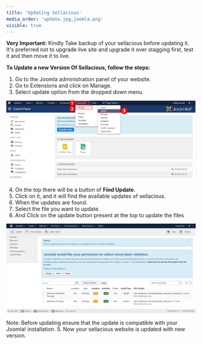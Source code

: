 ```yaml
---
title: 'Updating Sellacious'
media_order: 'update.jpg,joomla.png'
visible: true
---
```


**Very Important:** 
Kindly Take backup of your sellacious before updating it. 
It's preferred not to upgrade live site and upgrade it over stagging first, test it and then move it to live.

**To Update a new Version Of Sellacious, follow the steps:**

1. Go to the Joomla administration panel of your website.
2. Go to Extensions and click on Manage.
3. Select update option from the dropped down menu.

![](update.jpg)

4. On the top there will be a button of **Find Update**.
5. Click on it, and it will find the available updates of sellacious.
6. When the updates are found.
7. Select the file you want to update.
8. And Click on the update button present at the top to update the files

![](joomla.png)

Note: Before updating ensure that the update is compatible with your Joomla! installation.
5. Now your sellacious website is updated with new version.
